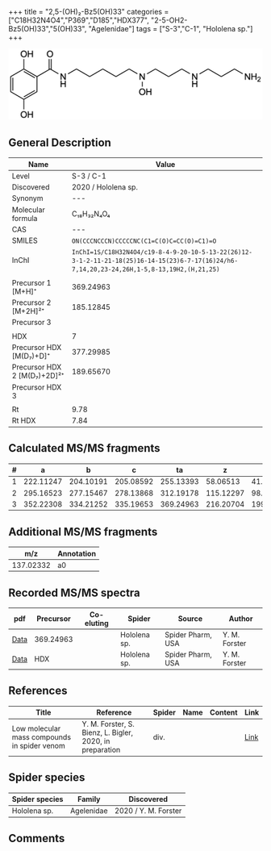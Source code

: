 +++
title = "2,5-(OH)₂-Bz5(OH)33"
categories = ["C18H32N4O4","P369","D185","HDX377",
"2-5-OH2-Bz5(OH)33","5(OH)33",
"Agelenidae"]
tags = ["S-3","C-1",
"Hololena sp."]
+++

![](/img/2-5-OH2-Bz5(OH)33.png)

## General Description

| Name                       | Value              |
|----------------------------|--------------------|
| Level                      | S-3 / C-1          |
| Discovered                 | 2020 / Hololena sp. |
| Synonym                    | ---                |
| Molecular formula          | C₁₈H₃₂N₄O₄                   |
| CAS                        | ---                |
| SMILES | `ON(CCCNCCCN)CCCCCNC(C1=C(O)C=CC(O)=C1)=O`  |
| InChI  | `InChI=1S/C18H32N4O4/c19-8-4-9-20-10-5-13-22(26)12-3-1-2-11-21-18(25)16-14-15(23)6-7-17(16)24/h6-7,14,20,23-24,26H,1-5,8-13,19H2,(H,21,25)`  |
|                            |                    |
| Precursor 1 [M+H]⁺       | 369.24963      |
| Precursor 2 [M+2H]²⁺        | 185.12845       |
| Precursor 3                |                    |
|                            |                    |
| HDX                        | 7                   |
| Precursor HDX   [M(D₇)+D]⁺   | 377.29985                   |
| Precursor HDX 2 [M(D₇)+2D]²⁺ | 189.65670                   |
| Precursor HDX 3            |                    |
|                            |                    |
| Rt                         | 9.78                   |
| Rt HDX                     | 7.84                   |

## Calculated MS/MS fragments

| # | a         | b         | c         | ta        | z         | y         | tz        |
|---|-----------|-----------|-----------|-----------|-----------|-----------|-----------|
| 1 | 222.11247 | 204.10191 | 205.08592 | 255.13393 | 58.06513 | 41.03858 | 75.09167 |
| 2 | 295.16523 | 277.15467 | 278.13868 | 312.19178 | 115.12297 | 98.09643 | 148.14444 |
| 3 | 352.22308 | 334.21252 | 335.19653 | 369.24963 | 216.20704 | 199.18049 | 233.23359 |

## Additional MS/MS fragments

| m/z       | Annotation |
|-----------|------------|
| 137.02332 | a0         |

## Recorded MS/MS spectra

| pdf                                             | Precursor | Co-eluting | Spider      | Source                       | Author        |
|-------------------------------------------------|-----------|------------|-------------|------------------------------|---------------|
| [Data](/pdf/Hololena-sp/369_2-5-OH2-Bz5(OH)33_Ho-sp.pdf) | 369.24963 |           | Hololena sp. | Spider Pharm, USA | Y. M. Forster |
| [Data](/pdf/Hololena-sp/369_2-5-OH2-Bz5(OH)33_Ho-sp_HDX.pdf) | HDX |           | Hololena sp. | Spider Pharm, USA | Y. M. Forster |


## References

| Title | Reference | Spider | Name | Content | Link |
|-------|-----------|--------|------|---------|------|
| Low molecular mass compounds in spider venom      | Y. M. Forster, S. Bienz, L. Bigler, 2020, in preparation          | div.       |   |   | [Link](unknown) |

## Spider species

| Spider species     | Family     | Discovered           |
|--------------------|------------|----------------------|
| Hololena sp.       | Agelenidae | 2020 / Y. M. Forster |


## Comments
